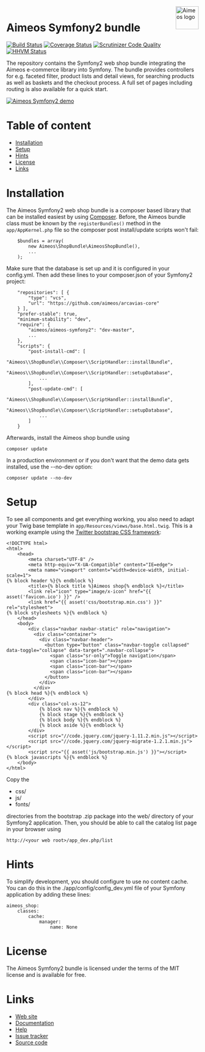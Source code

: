<a href="http://aimeos.org/">
    <img src="http://aimeos.org/fileadmin/template/icons/logo.png" alt="Aimeos logo" title="Aimeos" align="right" height="60" />
</a>

Aimeos Symfony2 bundle
======================
[![Build Status](https://travis-ci.org/aimeos/aimeos-symfony2.svg?branch=master)](https://travis-ci.org/aimeos/aimeos-symfony2)
[![Coverage Status](https://coveralls.io/repos/aimeos/aimeos-symfony2/badge.svg?branch=master)](https://coveralls.io/r/aimeos/aimeos-symfony2?branch=master)
[![Scrutinizer Code Quality](https://scrutinizer-ci.com/g/aimeos/aimeos-symfony2/badges/quality-score.png?b=master)](https://scrutinizer-ci.com/g/aimeos/aimeos-symfony2/?branch=master)
[![HHVM Status](http://hhvm.h4cc.de/badge/aimeos/ai-symfony2.svg)](http://hhvm.h4cc.de/package/aimeos/ai-symfony2)

The repository contains the Symfony2 web shop bundle integrating the Aimeos e-commerce library into Symfony. The bundle provides controllers for e.g. faceted filter, product lists and detail views, for searching products as well as baskets and the checkout process. A full set of pages including routing is also available for a quick start.

[![Aimeos Symfony2 demo](http://aimeos.org/fileadmin/user_upload/symfony-demo.jpg)](http://symfony2.demo.aimeos.org/)

# Table of content

- [Installation](#installation)
- [Setup](#setup)
- [Hints](#hints)
- [License](#license)
- [Links](#links)

# Installation

The Aimeos Symfony2 web shop bundle is a composer based library that can be installed easiest by using [Composer](https://getcomposer.org). Before, the Aimeos bundle class must be known by the `registerBundles()` method in the `app/AppKernel.php` file so the composer post install/update scripts won't fail:

```
    $bundles = array(
        new Aimeos\ShopBundle\AimeosShopBundle(),
        ...
    );
```

Make sure that the database is set up and it is configured in your config.yml. Then add these lines to your composer.json of your Symfony2 project:

```
    "repositories": [ {
        "type": "vcs",
        "url": "https://github.com/aimeos/arcavias-core"
    } ],
    "prefer-stable": true,
    "minimum-stability": "dev",
    "require": {
        "aimeos/aimeos-symfony2": "dev-master",
        ...
    },
    "scripts": {
        "post-install-cmd": [
            "Aimeos\\ShopBundle\\Composer\\ScriptHandler::installBundle",
            "Aimeos\\ShopBundle\\Composer\\ScriptHandler::setupDatabase",
            ...
        ],
        "post-update-cmd": [
            "Aimeos\\ShopBundle\\Composer\\ScriptHandler::installBundle",
            "Aimeos\\ShopBundle\\Composer\\ScriptHandler::setupDatabase",
            ...
        ]
    }
```

Afterwards, install the Aimeos shop bundle using

`composer update`

In a production environment or if you don't want that the demo data gets installed, use the --no-dev option:

`composer update --no-dev`


# Setup

To see all components and get everything working, you also need to adapt your Twig base template in `app/Resources/views/base.html.twig`. This is a working example using the [Twitter bootstrap CSS framework](http://getbootstrap.com/getting-started/#download):

```
<!DOCTYPE html>
<html>
    <head>
        <meta charset="UTF-8" />
        <meta http-equiv="X-UA-Compatible" content="IE=edge">
        <meta name="viewport" content="width=device-width, initial-scale=1">
{% block header %}{% endblock %}
        <title>{% block title %}Aimeos shop{% endblock %}</title>
        <link rel="icon" type="image/x-icon" href="{{ asset('favicon.ico') }}" />
        <link href="{{ asset('css/bootstrap.min.css') }}" rel="stylesheet">
{% block stylesheets %}{% endblock %}
    </head>
    <body>
        <div class="navbar navbar-static" role="navigation">
          <div class="container">
            <div class="navbar-header">
              <button type="button" class="navbar-toggle collapsed" data-toggle="collapse" data-target=".navbar-collapse">
                <span class="sr-only">Toggle navigation</span>
                <span class="icon-bar"></span>
                <span class="icon-bar"></span>
                <span class="icon-bar"></span>
              </button>
            </div>
          </div>
{% block head %}{% endblock %}
        </div>
        <div class="col-xs-12">
            {% block nav %}{% endblock %}
            {% block stage %}{% endblock %}
            {% block body %}{% endblock %}
            {% block aside %}{% endblock %}
        </div>
        <script src="//code.jquery.com/jquery-1.11.2.min.js"></script>
        <script src="//code.jquery.com/jquery-migrate-1.2.1.min.js"></script>
        <script src="{{ asset('js/bootstrap.min.js') }}"></script>
{% block javascripts %}{% endblock %}
    </body>
</html>
```

Copy the

* css/
* js/
* fonts/

directories from the bootstrap .zip package into the web/ directory of your Symfony2 application. Then, you should be able to call the catalog list page in your browser using

```http://<your web root>/app_dev.php/list```

# Hints

To simplify development, you should configure to use no content cache. You can do this in the ./app/config/config_dev.yml file of your Symfony application by adding these lines:

```
aimeos_shop:
    classes:
        cache:
            manager:
                name: None
```

# License

The Aimeos Symfony2 bundle is licensed under the terms of the MIT license and is available for free.

# Links

* [Web site](http://aimeos.org/app/symfony-shop-bundle/)
* [Documentation](http://docs.aimeos.org/Symfony)
* [Help](http://help.aimeos.org/)
* [Issue tracker](https://github.com/aimeos/aimeos-symfony2/issues)
* [Source code](https://github.com/aimeos/aimeos-symfony2)
